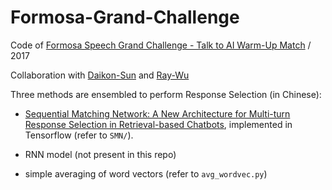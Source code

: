 # Formosa-Grand-Challenge
Code of [Formosa Speech Grand Challenge - Talk to AI Warm-Up Match](https://fgc.stpi.narl.org.tw/index) / 2017

Collaboration with [Daikon-Sun](https://github.com/Daikon-Sun) and [Ray-Wu](https://github.com/raywu0123)

Three methods are ensembled to perform Response Selection (in Chinese):

* [Sequential Matching Network: A New Architecture for Multi-turn Response Selection in Retrieval-based Chatbots](https://arxiv.org/abs/1612.01627), implemented in Tensorflow (refer to `SMN/`).

* RNN model (not present in this repo)

* simple averaging of word vectors (refer to `avg_wordvec.py`)
